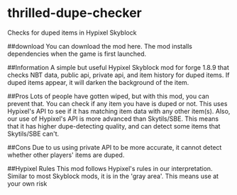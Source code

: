 # thrilled-dupe-checker
Checks for duped items in Hypixel Skyblock

##download
You can download the mod here. The mod installs dependencies when the game is first launched.

##Information
A simple but useful Hypixel Skyblock mod for forge 1.8.9 that checks NBT data, public api, private api, and item history for duped items. If duped items appear, it will darken the background of the item.

##Pros
Lots of people have gotten wiped, but with this mod, you can prevent that. You can check if any item you have is duped or not. This uses Hypixel's API to see if it has matching item data with any other item(s). Also, our use of Hypixel's API is more advanced than Skytils/SBE. This means that it has higher dupe-detecting quality, and can detect some items that Skytils/SBE can't.

##Cons
Due to us using private API to be more accurate, it cannot detect whether other players' items are duped.

##Hypixel Rules
This mod follows Hypixel's rules in our interpretation. Similar to most Skyblock mods, it is in the 'gray area'. This means use at your own risk
